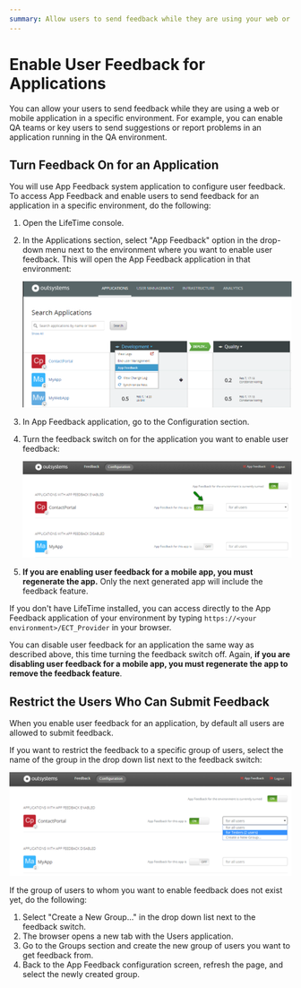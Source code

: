 ```yaml
---
summary: Allow users to send feedback while they are using your web or mobile application.
---
```


# Enable User Feedback for Applications

You can allow your users to send feedback while they are using a web or mobile application in a specific environment. For example, you can enable QA teams or key users to send suggestions or report problems in an application running in the QA environment.

## Turn Feedback On for an Application

You will use App Feedback system application to configure user feedback. To access App Feedback and enable users to send feedback for an application in a specific environment, do the following:

1. Open the LifeTime console.

1. In the Applications section, select "App Feedback" option in the drop-down menu next to the environment where you want to enable user feedback. This will open the App Feedback application in that environment:

    ![](images/app-feedback-enable-1.png?width=800)

1. In App Feedback application, go to the Configuration section.

1. Turn the feedback switch on for the application you want to enable user feedback:  

    ![](images/app-feedback-enable-2.png?width=800)

1. **If you are enabling user feedback for a mobile app, you must regenerate the app.** Only the next generated app will include the feedback feature.

<div class="info" markdown="1">

If you don't have LifeTime installed, you can access directly to the App Feedback application of your environment by typing `https://<your environment>/ECT_Provider` in your browser.

</div>

You can disable user feedback for an application the same way as described above, this time turning the feedback switch off. Again, **if you are disabling user feedback for a mobile app, you must regenerate the app to remove the feedback feature**.  

## Restrict the Users Who Can Submit Feedback

When you enable user feedback for an application, by default all users are allowed to submit feedback.

If you want to restrict the feedback to a specific group of users, select the name of the group in the drop down list next to the feedback switch:

![](images/app-feedback-enable-3.png?width=800)

If the group of users to whom you want to enable feedback does not exist yet, do the following:

1. Select "Create a New Group..." in the drop down list next to the feedback switch.
1. The browser opens a new tab with the Users application.
1. Go to the Groups section and create the new group of users you want to get feedback from.
1. Back to the App Feedback configuration screen, refresh the page, and select the newly created group.

